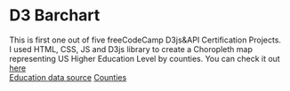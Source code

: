 # D3 Barchart
This is first one out of five freeCodeCamp D3js&amp;API Certification Projects.  
I used HTML, CSS, JS and D3js library to create a Choropleth map representing US Higher Education Level by counties. 
You can check it out <a href="https://wojwozniak.github.io/d3-choropleth-map/" target="_blank">here</a>    
<a href="https://raw.githubusercontent.com/no-stack-dub-sack/testable-projects-fcc/master/src/data/choropleth_map/for_user_education.json" target="_blank">Education data source</a>
<a href="https://raw.githubusercontent.com/no-stack-dub-sack/testable-projects-fcc/master/src/data/choropleth_map/counties.json" target="_blank">Counties</a>
